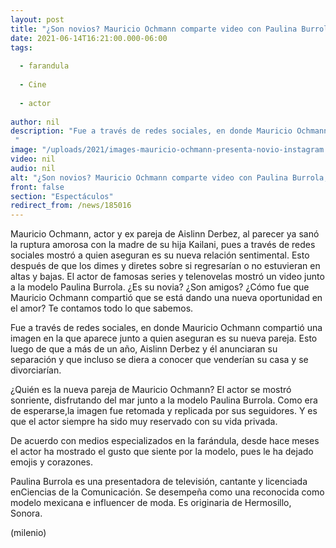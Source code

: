 ```yaml
---
layout: post
title: "¿Son novios? Mauricio Ochmann comparte video con Paulina Burrola; aseguran es su novia"
date: 2021-06-14T16:21:00.000-06:00
tags:
  
  - farandula
  
  - Cine
  
  - actor
  
author: nil
description: "Fue a través de redes sociales, en donde Mauricio Ochmann compartió una imagen en la que aparece junto a quien aseguran es su nueva pareja.  "
image: "/uploads/2021/images-mauricio-ochmann-presenta-novio-instagram.jpg"
video: nil
audio: nil
alt: "¿Son novios? Mauricio Ochmann comparte video con Paulina Burrola; aseguran es su novia"
front: false
section: "Espectáculos"
redirect_from: /news/185016
---
```


Mauricio Ochmann, actor y ex pareja de Aislinn Derbez, al parecer ya sanó la ruptura amorosa con la madre de su hija Kailani, pues a través de redes sociales mostró a quien aseguran es su nueva relación sentimental. Esto después de que los dimes y diretes sobre si regresarían o no estuvieran en altas y bajas. El actor de famosas series y telenovelas mostró un video junto a la modelo Paulina Burrola. ¿Es su novia? ¿Son amigos? ¿Cómo fue que Mauricio Ochmann compartió que se está dando una nueva oportunidad en el amor? Te contamos todo lo que sabemos. 

Fue a través de redes sociales, en donde Mauricio Ochmann compartió una imagen en la que aparece junto a quien aseguran es su nueva pareja. Esto luego de que a más de un año, Aislinn Derbez y él anunciaran su separación y que incluso se diera a conocer que venderían su casa y se divorciarían. 

¿Quién es la nueva pareja de Mauricio Ochmann? El actor se mostró sonriente, disfrutando del mar junto a la modelo Paulina Burrola. Como era de esperarse,la imagen fue retomada y replicada por sus seguidores. Y es que el actor siempre ha sido muy reservado con su vida privada. 

De acuerdo con medios especializados en la farándula, desde hace meses el actor ha mostrado el gusto que siente por la modelo, pues le ha dejado emojis y corazones. 

Paulina Burrola es una presentadora de televisión, cantante y licenciada enCiencias de la Comunicación. Se desempeña como una reconocida como modelo mexicana e influencer de moda. Es originaria de Hermosillo, Sonora. 

(milenio)
